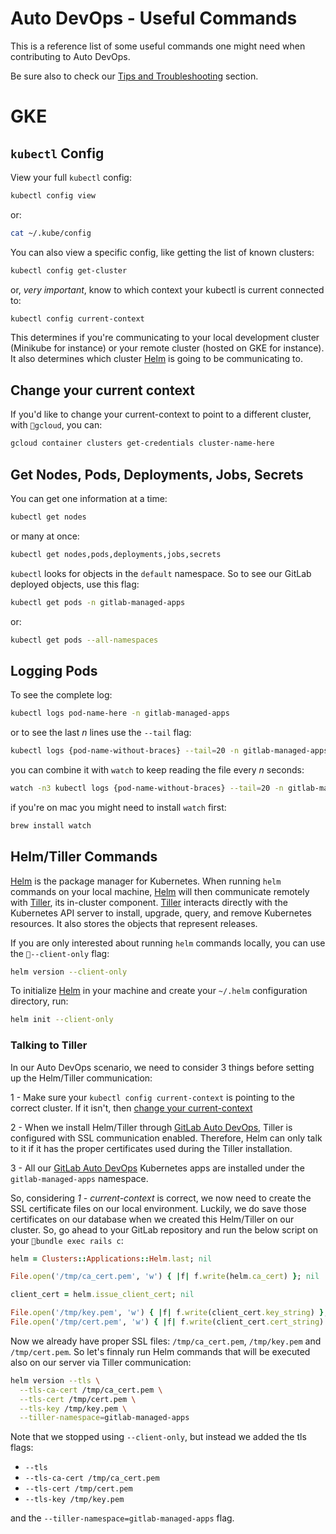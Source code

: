# Auto DevOps - Useful Commands

This is a reference list of some useful commands one might need when contributing to Auto DevOps.

Be sure also to check our [Tips and Troubleshooting](./tips_and_troubleshooting) section.

# GKE

## `kubectl` Config

View your full `kubectl` config:

```bash
kubectl config view
```

or:

```bash
cat ~/.kube/config
```

You can also view a specific config, like getting the list of known clusters:

```bash
kubectl config get-cluster
```

or, _very important_, know to which context your kubectl is current connected to:

```bash
kubectl config current-context
```

This determines if you're communicating to your local development cluster (Minikube for instance) or your remote cluster (hosted on GKE for instance). It also determines which cluster [Helm](#helmtiller-commands) is going to be communicating to.

## Change your current context

If you'd like to change your current-context to point to a different cluster, with `gcloud`, you can:

```bash
gcloud container clusters get-credentials cluster-name-here
```

## Get Nodes, Pods, Deployments, Jobs, Secrets

You can get one information at a time:

```bash
kubectl get nodes
```

or many at once:

```bash
kubectl get nodes,pods,deployments,jobs,secrets
```

`kubectl` looks for objects in the `default` namespace. So to see our GitLab deployed objects, use this flag:

```bash
kubectl get pods -n gitlab-managed-apps
```

or:

```bash
kubectl get pods --all-namespaces
```

## Logging Pods

To see the complete log:

```bash
kubectl logs pod-name-here -n gitlab-managed-apps
```

or to see the last *n* lines use the `--tail` flag:

```bash
kubectl logs {pod-name-without-braces} --tail=20 -n gitlab-managed-apps
```

you can combine it with `watch` to keep reading the file every *n* seconds:

```bash
watch -n3 kubectl logs {pod-name-without-braces} --tail=20 -n gitlab-managed-apps
```

if you're on mac you might need to install `watch` first:

```bash
brew install watch
```

## Helm/Tiller Commands

[Helm](https://docs.helm.sh/) is the package manager for Kubernetes. When running `helm` commands on your local machine, [Helm](https://docs.helm.sh/) will then communicate remotely with [Tiller](https://docs.helm.sh/glossary/#tiller), its in-cluster component. [Tiller](https://docs.helm.sh/glossary/#tiller) interacts directly with the Kubernetes API server to install, upgrade, query, and remove Kubernetes resources. It also stores the objects that represent releases.

If you are only interested about running `helm` commands locally, you can use the `--client-only` flag:

```bash
helm version --client-only
```

To initialize [Helm](https://docs.helm.sh/) in your machine and create your `~/.helm` configuration directory, run:

```bash
helm init --client-only
```

### Talking to Tiller

In our Auto DevOps scenario, we need to consider 3 things before setting up the Helm/Tiller communication:

  1 - Make sure your `kubectl config current-context` is pointing to the correct cluster. If it isn't, then [change your current-context](#change-your-current-context)

  2 - When we install Helm/Tiller through [GitLab Auto DevOps](https://docs.gitlab.com/ee/topics/autodevops), Tiller is configured with SSL communication enabled. Therefore, Helm can only talk to it if it has the proper certificates used during the Tiller installation.

  3 - All our [GitLab Auto DevOps](https://docs.gitlab.com/ee/topics/autodevops) Kubernetes apps are installed under the `gitlab-managed-apps` namespace.

So, considering *1 - current-context* is correct, we now need to create the SSL certificate files on our local environment. Luckily, we do save those certificates on our database when we created this Helm/Tiller on our cluster. So, go ahead to your GitLab repository and run the below script on your `bundle exec rails c`:

```ruby
helm = Clusters::Applications::Helm.last; nil

File.open('/tmp/ca_cert.pem', 'w') { |f| f.write(helm.ca_cert) }; nil

client_cert = helm.issue_client_cert; nil

File.open('/tmp/key.pem', 'w') { |f| f.write(client_cert.key_string) }; nil
File.open('/tmp/cert.pem', 'w') { |f| f.write(client_cert.cert_string) }; nil
```

Now we already have proper SSL files: `/tmp/ca_cert.pem`, `/tmp/key.pem` and `/tmp/cert.pem`. So let's finnaly run Helm commands that will be executed also on our server via Tiller communication:

```bash
helm version --tls \
  --tls-ca-cert /tmp/ca_cert.pem \
  --tls-cert /tmp/cert.pem \
  --tls-key /tmp/key.pem \
  --tiller-namespace=gitlab-managed-apps
```

Note that we stopped using `--client-only`, but instead we added the tls flags:

- `--tls`
- `--tls-ca-cert /tmp/ca_cert.pem`
- `--tls-cert /tmp/cert.pem`
- `--tls-key /tmp/key.pem`

and the `--tiller-namespace=gitlab-managed-apps` flag.
